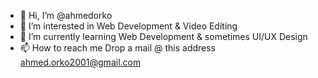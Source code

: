 - 👋 Hi, I’m @ahmedorko
- 👀 I’m interested in Web Development & Video Editing
- 🌱 I’m currently learning Web Development & sometimes UI/UX Design 
- 📫 How to reach me 
Drop a mail @ this address ahmed.orko2001@gmail.com

<!---
ahmedorko/ahmedorko is a ✨ special ✨ repository because its `README.md` (this file) appears on your GitHub profile.
You can click the Preview link to take a look at your changes.
--->
